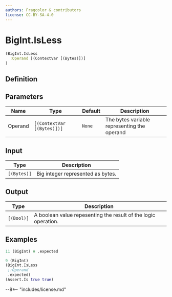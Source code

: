```yaml
---
authors: Fragcolor & contributors
license: CC-BY-SA-4.0
---
```



# BigInt.IsLess

```clojure
(BigInt.IsLess
  :Operand [(ContextVar [(Bytes)])]
)
```


## Definition




## Parameters

| Name | Type | Default | Description |
|------|------|---------|-------------|
| Operand | `[(ContextVar [(Bytes)])]` | `None` | The bytes variable representing the operand |


## Input

| Type | Description |
|------|-------------|
| `[(Bytes)]` | Big integer represented as bytes. |


## Output

| Type | Description |
|------|-------------|
| `[(Bool)]` | A boolean value repesenting the result of the logic operation. |


## Examples

```clojure
11 (BigInt) = .expected

9 (BigInt)
(BigInt.IsLess
 ;:Operand
 .expected)
(Assert.Is true true)
```


--8<-- "includes/license.md"
